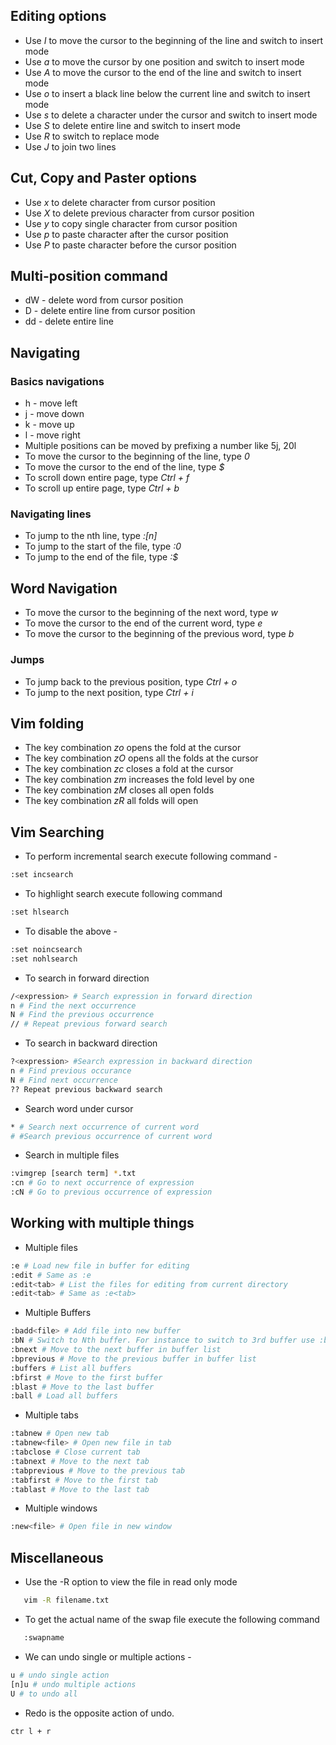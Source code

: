 ## Editing options
* Use *I* to move the cursor to the beginning of the line and switch to insert mode
* Use *a* to move the cursor by one position and switch to insert mode
* Use *A* to move the cursor to the end of the line and switch to insert mode
* Use *o* to insert a black line below the current line and switch to insert mode
* Use *s* to delete a character under the cursor and switch to insert mode
* Use *S* to delete entire line and switch to insert mode
* Use *R* to switch to replace mode
* Use *J* to join two lines
## Cut, Copy and Paster options
* Use *x* to delete character from cursor position
* Use *X* to delete previous character from cursor position
* Use *y* to copy single character from cursor position
* Use *p* to paste character after the cursor position
* Use *P* to paste character before the cursor position
## Multi-position command
* dW - delete word from cursor position
* D - delete entire line from cursor position
* dd - delete entire line
## Navigating
### Basics navigations
* h - move left
* j - move down
* k - move up
* l - move right
* Multiple positions can be moved by prefixing a number like 5j, 20l
* To move the cursor to the beginning of the line, type *0*
* To move the cursor to the end of the line, type *$*
* To scroll down entire page, type *Ctrl + f*
* To scroll up entire page, type *Ctrl + b*
### Navigating lines
* To jump to the nth line, type *:[n]*
* To jump to the start of the file, type *:0*
* To jump to the end of the file, type *:$*
## Word Navigation
* To move the cursor to the beginning of the next word, type *w*
* To move the cursor to the end of the current word, type *e*
* To move the cursor to the beginning of the previous word, type *b*
### Jumps
* To jump back to the previous position, type *Ctrl + o*
* To jump to the next position, type *Ctrl + i*

## Vim folding
* The key combination *zo* opens the fold at the cursor
* The key combination *zO* opens all the folds at the cursor
* The key combination *zc* closes a fold at the cursor
* The key combination *zm* increases the fold level by one
* The key combination *zM* closes all open folds
* The key combination *zR* all folds will open
## Vim Searching
* To perform incremental search execute following command -
```bash
:set incsearch
```
* To highlight search execute following command
```bash
:set hlsearch
```
* To disable the above -
```bash
:set noincsearch
:set nohlsearch
```
* To search in forward direction
```bash
/<expression> # Search expression in forward direction
n # Find the next occurrence
N # Find the previous occurrence
// # Repeat previous forward search
```
* To search in backward direction
```bash
?<expression> #Search expression in backward direction
n # Find previous occurance
N # Find next occurrence
?? Repeat previous backward search
```
* Search word under cursor
```bash
* # Search next occurrence of current word
# #Search previous occurrence of current word
```
* Search in multiple files
```bash
:vimgrep [search term] *.txt
:cn # Go to next occurrence of expression
:cN # Go to previous occurrence of expression
```
## Working with multiple things
* Multiple files
```bash
:e # Load new file in buffer for editing
:edit # Same as :e
:edit<tab> # List the files for editing from current directory
:edit<tab> # Same as :e<tab>
```
* Multiple Buffers
```bash
:badd<file> # Add file into new buffer
:bN # Switch to Nth buffer. For instance to switch to 3rd buffer use :b3
:bnext # Move to the next buffer in buffer list
:bprevious # Move to the previous buffer in buffer list
:buffers # List all buffers
:bfirst # Move to the first buffer
:blast # Move to the last buffer
:ball # Load all buffers
```
* Multiple tabs
```bash
:tabnew # Open new tab
:tabnew<file> # Open new file in tab
:tabclose # Close current tab
:tabnext # Move to the next tab
:tabprevious # Move to the previous tab
:tabfirst # Move to the first tab
:tablast # Move to the last tab
```
* Multiple windows
```bash
:new<file> # Open file in new window
```

## Miscellaneous
* Use the -R option to view the file in read only mode
```bash
   vim -R filename.txt
```
* To get the actual name of the swap file execute the following command
```bash
   :swapname
```
* We can undo single or multiple actions -
```bash
u # undo single action
[n]u # undo multiple actions
U # to undo all
```
* Redo is the opposite action of undo.
```bash
ctr l + r
```
